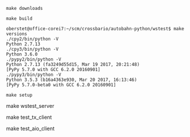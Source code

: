 


```console
make downloads
```

```console
make build
```

```console
oberstet@office-corei7:~/scm/crossbario/autobahn-python/wstest$ make versions
./cpy2/bin/python -V
Python 2.7.13
./cpy3/bin/python -V
Python 3.6.0
./pypy2/bin/python -V
Python 2.7.13 (fa3249d55d15, Mar 19 2017, 20:21:48)
[PyPy 5.7.0 with GCC 6.2.0 20160901]
./pypy3/bin/python -V
Python 3.5.3 (b16a4363e930, Mar 20 2017, 16:13:46)
[PyPy 5.7.0-beta0 with GCC 6.2.0 20160901]
```

```console
make setup
```



make wstest_server

make test_tx_client

make test_aio_client
